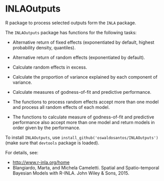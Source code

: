 # INLAOutputs

R package to process selected outputs form the `INLA` package.  

The `INLAOutputs` package has functions for the following tasks:

* Alternative return of fixed effects (exponentiated by default, highest probability density, quantiles).

* Alternative return of random effects (exponentiated by default).

* Calculate random effects in excess.

* Calculate the proportion of variance explained by each component of variance.

* Calculate measures of godness-of-fit and predictive performance.


* The functions to process random effects accept more than one model and process all random effects of each model.

* The functions to calculate measure of godness-of-fit and predictive performance also accept more than one model and return models in order given by the performance.

To install `INLAOutputs`, use `install_github('oswaldosantos/INLAOutputs')` (make sure that `devtools` package is loaded).

For details, see:

* http://www.r-inla.org/home  
* Blangiardo, Marta, and Michela Cameletti. Spatial and Spatio-temporal Bayesian Models with R-INLA. John Wiley & Sons, 2015.
